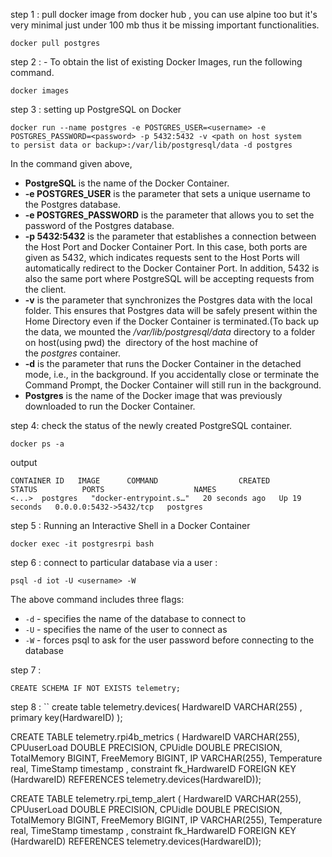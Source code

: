 step 1 : pull docker image from docker hub , you can use alpine too but it's very minimal just under 100 mb thus it be missing important functionalities.

```
docker pull postgres
```

step 2 : - To obtain the list of existing Docker Images, run the following command.
```
docker images
```

step 3 : setting up PostgreSQL on Docker
```
docker run --name postgres -e POSTGRES_USER=<username> -e POSTGRES_PASSWORD=<password> -p 5432:5432 -v <path on host system 
to persist data or backup>:/var/lib/postgresql/data -d postgres
```

In the command given above, 

- **PostgreSQL** is the name of the Docker Container.
- **-e POSTGRES_USER** is the parameter that sets a unique username to the Postgres database.
- **-e POSTGRES_PASSWORD** is the parameter that allows you to set the password of the Postgres database.
- **-p 5432:5432** is the parameter that establishes a connection between the Host Port and Docker Container Port. In this case, both ports are given as 5432, which indicates requests sent to the Host Ports will automatically redirect to the Docker Container Port. In addition, 5432 is also the same port where PostgreSQL will be accepting requests from the client.
- **-v** is the parameter that synchronizes the Postgres data with the local folder. This ensures that Postgres data will be safely present within the Home Directory even if the Docker Container is terminated.(To back up the data, we mounted the _/var/lib/postgresql/data_ directory to a folder on host(using pwd) the  directory of the host machine of the _postgres_ container.
- **-d** is the parameter that runs the Docker Container in the detached mode, i.e., in the background. If you accidentally close or terminate the Command Prompt, the Docker Container will still run in the background.
- **Postgres** is the name of the Docker image that was previously downloaded to run the Docker Container.

step 4: check the status of the newly created PostgreSQL container.
```
docker ps -a
```

output

```
CONTAINER ID   IMAGE      COMMAND                  CREATED          STATUS          PORTS                    NAMES
<...>  postgres   "docker-entrypoint.s…"   20 seconds ago   Up 19 seconds   0.0.0.0:5432->5432/tcp   postgres
```

step 5 : Running an Interactive Shell in a Docker Container

```
docker exec -it postgresrpi bash
```

step 6 : connect to particular database via a user :

```
psql -d iot -U <username> -W
```
The above command includes three flags:

- `-d` - specifies the name of the database to connect to
- `-U` - specifies the name of the user to connect as
- `-W` - forces psql to ask for the user password before connecting to the database

step 7 : 
```
CREATE SCHEMA IF NOT EXISTS telemetry;
```

step 8 :
``
create table telemetry.devices( HardwareID VARCHAR(255)  , primary key(HardwareID) );


CREATE TABLE telemetry.rpi4b_metrics (
    HardwareID VARCHAR(255),
    CPUuserLoad DOUBLE PRECISION,
    CPUidle DOUBLE PRECISION,
    TotalMemory BIGINT,
    FreeMemory BIGINT,
    IP VARCHAR(255),
    Temperature real,
    TimeStamp timestamp , constraint fk_HardwareID FOREIGN KEY (HardwareID) REFERENCES telemetry.devices(HardwareID));


CREATE TABLE telemetry.rpi_temp_alert (
    HardwareID VARCHAR(255),
    CPUuserLoad DOUBLE PRECISION,
    CPUidle DOUBLE PRECISION,
    TotalMemory BIGINT,
    FreeMemory BIGINT,
    IP VARCHAR(255),
    Temperature real,
    TimeStamp timestamp , constraint fk_HardwareID FOREIGN KEY (HardwareID) REFERENCES telemetry.devices(HardwareID));


```
